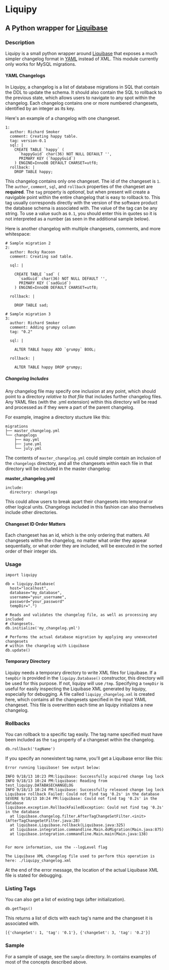# Liquipy

## A Python wrapper for [Liquibase](http://www.liquibase.org/)

### Description

Liquipy is a small python wrapper around [Liquibase](http://www.liquibase.org/) that exposes a much simpler changelog format in [YAML](http://yaml.org/) instead of XML. This module currently only works for MySQL migrations.

#### YAML Changelogs

In Liquipy, a changelog is a list of database migrations in SQL that contain the DDL to update the schema. It should also contain the SQL to rollback to the previous state, which allows users to navigate to any spot within the changelog. Each changelog contains one or more numbered changesets, identified by an integer as its key.

Here's an example of a changelog with one changeset.

    1: 
      author: Richard Smoker
      comment: Creating happy table.
      tag: version-0.1
      sql: |
        CREATE TABLE `happy` (
          `happyGuid` char(36) NOT NULL DEFAULT '',
          PRIMARY KEY (`happyGuid`)
        ) ENGINE=InnoDB DEFAULT CHARSET=utf8;
      rollback: |
        DROP TABLE happy;

This changelog contains only one changeset. The id of the changeset is `1`. The `author`, `comment`, `sql`, and `rollback` properties of the changeset are **required**. The `tag` property is _optional_, but when present will create a navigable point within the entire changelog that is easy to rollback to. This tag usually corresponds directly with the version of the software product the database schema is associated with. The value of the tag can be any string. To use a value such as `0.1`, you should enter this in quotes so it is not interpreted as a number (as seen in the additional sample below).

Here is another changelog with multiple changesets, comments, and more whitespace:

    # Sample migration 2
    2: 
      author: Rocky Racoon
      comment: Creating sad table.

      sql: |

        CREATE TABLE `sad` (
          `sadGuid` char(36) NOT NULL DEFAULT '',
          PRIMARY KEY (`sadGuid`)
        ) ENGINE=InnoDB DEFAULT CHARSET=utf8;

      rollback: |

        DROP TABLE sad;

    # Sample migration 3
    3: 
      author: Richard Smoker
      comment: Adding grumpy column
      tag: "0.2"

      sql: |

        ALTER TABLE happy ADD `grumpy` BOOL;

      rollback: |

        ALTER TABLE happy DROP grumpy;


##### Changelog Includes

Any changelog file may specify one inclusion at any point, which should point to a directory _relative to that file_ that includes further changelog files. Any YAML files (with the .yml extension) within this directory will be read and processed as if they were a part of the parent changelog. 

For example, imagine a directory stucture like this:

    migrations
    ├── master_changelog.yml
    └── changelogs
        ├── may.yml
        ├── june.yml
        └── july.yml

The contents of `master_changelog.yml` could simple contain an inclusion of the `changelogs` directory, and all the changesets within each file in that directory will be included in the master changelog:

**master_changelog.yml**

    include: 
      directory: changelogs

This could allow users to break apart their changesets into temporal or other logical units. Changelogs included in this fashion can also themselves include other directories.

#### Changeset ID Order Matters

Each changeset has an id, which is the only ordering that matters. All changesets within the changelog, no matter what order they appear sequentially, or what order they are included, will be executed in the sorted order of their integer ids.

### Usage

    import liquipy

    db = liquipy.Database(
      host="localhost", 
      database="my_database", 
      username="your_username",
      password="your_password"
      tempDir=".")

    # Reads and validates the changelog file, as well as processing any included
    # changesets.
    db.initialize('my_changelog.yml')

    # Performs the actual database migration by applying any unexecuted changesets
    # within the changelog with Liquibase
    db.update()

#### Temporary Directory

Liquipy needs a temporary directory to write XML files for Liquibase. If a `tempDir` is provided in the `liquipy.Database()` constructor, this directory will be used for this purpose. If not, liquipy will use `/tmp`. Specifying a `tempDir` is useful for easily inspecting the Liquibase XML generated by liquipy, especially for debugging. A file called `liquipy_changelog.xml` is created here, which contains all the changesets specified in the input YAML changeset. This file is overwritten each time an liquipy initializes a new changelog.

### Rollbacks

You can rollback to a specific tag easily. The tag name specified must have been included as the `tag` property of a changeset within the changelog.

    db.rollback('tagName')

If you specify an nonexistent tag name, you'll get a Liquibase error like this:

    Error running liquibase! See output below:

    INFO 9/18/13 10:23 PM:liquibase: Successfully acquired change log lock
    INFO 9/18/13 10:24 PM:liquibase: Reading from test_liquipy.DATABASECHANGELOG
    INFO 9/18/13 10:24 PM:liquibase: Successfully released change log lock
    Liquibase rollback Failed: Could not find tag '0.2s' in the database
    SEVERE 9/18/13 10:24 PM:liquibase: Could not find tag '0.2s' in the database
    liquibase.exception.RollbackFailedException: Could not find tag '0.2s' in the database
      at liquibase.changelog.filter.AfterTagChangeSetFilter.<init>(AfterTagChangeSetFilter.java:28)
      at liquibase.Liquibase.rollback(Liquibase.java:325)
      at liquibase.integration.commandline.Main.doMigration(Main.java:875)
      at liquibase.integration.commandline.Main.main(Main.java:138)


    For more information, use the --logLevel flag

    The Liquibase XML changelog file used to perform this operation is here: ./liquipy_changelog.xml

At the end of the error message, the location of the actual Liquibase XML file is stated for debugging.

### Listing Tags

You can also get a list of existing tags (after initialization).

    db.getTags()

This returns a list of dicts with each tag's name and the changeset it is associated with.

    [{'changeSet': 1, 'tag': '0.1'}, {'changeSet': 3, 'tag': '0.2'}]

### Sample

For a sample of usage, see the `sample` directory. In contains examples of most of the concepts described above.
